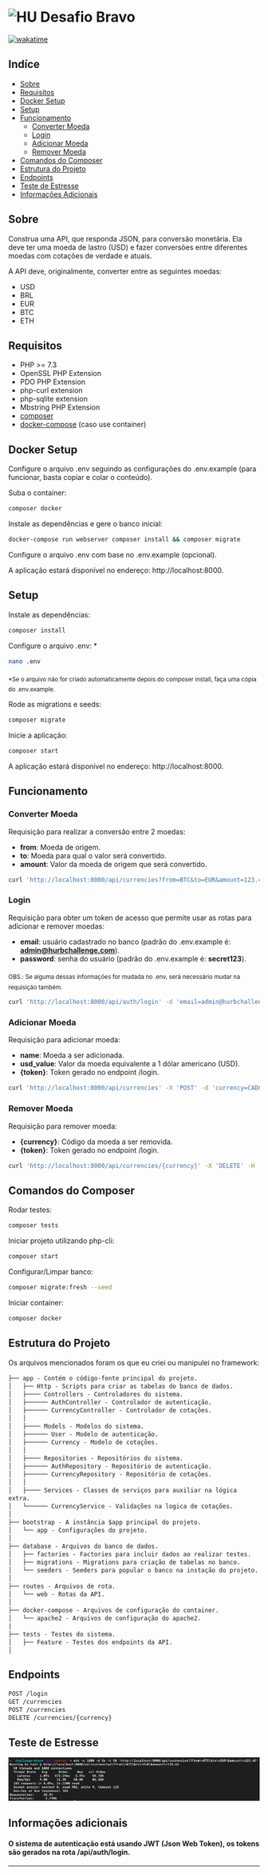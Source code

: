 # <img src="https://avatars1.githubusercontent.com/u/7063040?v=4&s=200.jpg" alt="HU" width="24" /> Desafio Bravo
[![wakatime](https://wakatime.com/badge/github/rspindola/challenge-bravo.svg)](https://wakatime.com/badge/github/rspindola/challenge-bravo)

## Indíce

-   [Sobre](#about)
-   [Requisitos](#requirements)
-   [Docker Setup](#docker-setup)
-   [Setup](#setup)
-   [Funcionamento](#work)
    -   [Converter Moeda](#work-currency-convert)
    -   [Login](#work-login)
    -   [Adicionar Moeda](#work-currency-add)
    -   [Remover Moeda](#work-currency-remove)
-   [Comandos do Composer](#composer-commands)
-   [Estrutura do Projeto](#filesystem)
-   [Endpoints](#endpoints)
-   [Teste de Estresse](#stress-test)
-   [Informações Adicionais](#details)

<a name="about"></a>

## Sobre

Construa uma API, que responda JSON, para conversão monetária. Ela deve ter uma moeda de lastro (USD) e fazer conversões entre diferentes moedas com cotações de verdade e atuais.

A API deve, originalmente, converter entre as seguintes moedas:

-   USD
-   BRL
-   EUR
-   BTC
-   ETH

<a name="requirements"></a>

## Requisitos

-   PHP >= 7.3
-   OpenSSL PHP Extension
-   PDO PHP Extension
-   php-curl extension
-   php-sqlite extension
-   Mbstring PHP Extension
-   [composer](https://getcomposer.org/doc/00-intro.md)
-   [docker-compose](https://docs.docker.com/compose/install) (caso use container)

<a name="docker-setup"></a>

## Docker Setup

Configure o arquivo .env seguindo as configurações do .env.example (para funcionar, basta copiar e colar o conteúdo).

Suba o container:

```sh
composer docker
```

Instale as dependências e gere o banco inicial:

```sh
docker-compose run webserver composer install && composer migrate
```

Configure o arquivo .env com base no .env.example (opcional).

A aplicação estará disponível no endereço: http://localhost:8000.

<a name="setup"></a>

## Setup

Instale as dependências:

```sh
composer install
```

Configure o arquivo .env: \*

```sh
nano .env
```

<sub>\*Se o arquivo não for criado automaticamente depois do composer install, faça uma cópia do .env.example.</sub>

Rode as migrations e seeds:

```sh
composer migrate
```

Inicie a aplicação:

```sh
composer start
```

A aplicação estará disponível no endereço: http://localhost:8000.

<a name="work"></a>

## Funcionamento

<a name="work-currency-convert"></a>

### Converter Moeda

Requisição para realizar a conversão entre 2 moedas:

-   **from**: Moeda de origem.
-   **to**: Moeda para qual o valor será convertido.
-   **amount**: Valor da moeda de origem que será convertido.

```sh
curl 'http://localhost:8000/api/currencies?from=BTC&to=EUR&amount=123.45'
```

<a name="work-login"></a>

### Login

Requisição para obter um token de acesso que permite usar as rotas para adicionar e remover moedas:

-   **email**: usuário cadastrado no banco (padrão do .env.example é: **admin@hurbchallenge.com**).
-   **password**: senha do usuário (padrão do .env.example é: **secret123**).

<sub>OBS.: Se alguma dessas informações for mudada no .env, será necessário mudar na requisição também.</sub>

```sh
curl 'http://localhost:8000/api/auth/login' -d 'email=admin@hurbchallenge.com&password=secret123'
```

<a name="work-currency-add"></a>

### Adicionar Moeda

Requisição para adicionar moeda:

-   **name**: Moeda a ser adicionada.
-   **usd_value**: Valor da moeda equivalente a 1 dólar americano (USD).
-   **{token}**: Token gerado no endpoint /login.

```sh
curl 'http://localhost:8000/api/currencies' -X 'POST' -d 'currency=CAD&usd_value=1.26' -H 'Authorization: Bearer {token}'
```

<a name="work-currency-remove"></a>

### Remover Moeda

Requisição para remover moeda:

-   **{currency}**: Código da moeda a ser removida.
-   **{token}**: Token gerado no endpoint /login.

```sh
curl 'http://localhost:8000/api/currencies/{currency}' -X 'DELETE' -H 'Authorization: Bearer {token}'
```

<a name="composer-commands"></a>

## Comandos do Composer

Rodar testes:

```sh
composer tests
```

Iniciar projeto utilizando php-cli:

```sh
composer start
```

Configurar/Limpar banco:

```sh
composer migrate:fresh --seed
```

Iniciar container:

```sh
composer docker
```

<a name="filesystem"></a>

## Estrutura do Projeto

Os arquivos mencionados foram os que eu criei ou manipulei no framework:

```
├── app - Contém o código-fonte principal do projeto.
│   ├── Http - Scripts para criar as tabelas do banco de dados.
│   ├──── Controllers - Controladores do sistema.
│   ├────── AuthController - Controlador de autenticação.
│   ├────── CurrencyController - Controlador de cotações.
│   │
│   ├──── Models - Modelos do sistema.
│   ├────── User - Modelo de autenticação.
│   ├────── Currency - Modelo de cotações.
│   │
│   ├──── Repositories - Repositórios do sistema.
│   ├────── AuthRepository - Repositório de autenticação.
│   ├────── CurrencyRepository - Repositório de cotações.
│   │
│   ├──── Services - Classes de serviços para auxiliar na lógica extra.
│   └────── CurrencyService - Validações na logica de cotações.
│
├── bootstrap - A instância $app principal do projeto.
│   └── app - Configurações do projeto.
│
├── database - Arquivos do banco de dados.
│   ├── factories - Factories para incluir dados ao realizar testes.
│   ├── migrations - Migrations para criação de tabelas no banco.
│   └── seeders - Seeders para popular o banco na instação do projeto.
│
├── routes - Arquivos de rota.
│   └── web - Rotas da API.
│
├── docker-compose - Arquivos de configuração do container.
│   └── apache2 - Arquivos de configuração do apache2.
|
├── tests - Testes do sistema.
│   ├── Feature - Testes dos endpoints da API.
│
```

<a name="endpoints"></a>

## Endpoints

```
POST /login
GET /currencies
POST /currencies
DELETE /currencies/{currency}
```

<a name="stress-test"></a>

## Teste de Estresse

<img src="./stress-test.png" alt="stress test" />

<a name="details"></a>

## Informações adicionais

#### O sistema de autenticação está usando JWT (Json Web Token), os tokens são gerados na rota /api/auth/login.

---
